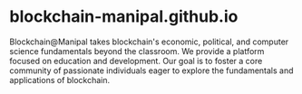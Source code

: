 # blockchain-manipal.github.io

 Blockchain@Manipal takes blockchain's economic, political, and computer science fundamentals beyond the classroom. We provide a platform focused on education and development. Our goal is to foster a core community of passionate individuals eager to explore the fundamentals and applications of blockchain. 
